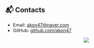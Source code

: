 ## 📬 Contacts
- Email: akon47@naver.com
- GitHub: [github.com/akon47](https://github.com/akon47)

<div align=center>
  <a href="https://counter.kimhwan.kr?key=akon47-resume">
    <img src="https://counter.kimhwan.kr?key=akon47-resume"/>
  </a>
</div>
